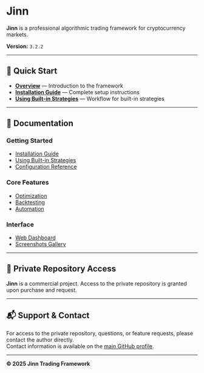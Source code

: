 # Jinn

**Jinn** is a professional algorithmic trading framework for cryptocurrency markets.

**Version:** `3.2.2`

---

## 🚀 Quick Start

- **[Overview](docs/overview.md)** — Introduction to the framework
- **[Installation Guide](docs/installation.md)** — Complete setup instructions
- **[Using Built-in Strategies](docs/workflow.md)** — Workflow for built-in strategies

---

## 📖 Documentation

### Getting Started

- [Installation Guide](docs/installation.md)
- [Using Built-in Strategies](docs/workflow.md)
- [Configuration Reference](docs/configuration.md)

### Core Features

- [Optimization](docs/workflow.md#optimization)
- [Backtesting](docs/workflow.md#backtesting)
- [Automation](docs/workflow.md#automation)

### Interface

- [Web Dashboard](docs/overview.md#web-interface)
- [Screenshots Gallery](docs/screenshots.md)

---

## 💼 Private Repository Access

**Jinn** is a commercial project. Access to the private repository is granted upon purchase and request.

---

## 📬 Support & Contact

For access to the private repository, questions, or feature requests, please contact the author directly.  
Contact information is available on the [main GitHub profile](https://github.com/albert-alanreys).

---

**© 2025 Jinn Trading Framework**

